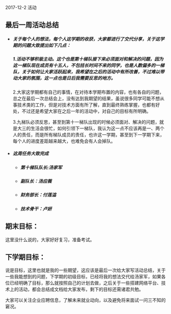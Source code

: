 2017-12-2 活动

## 最后一周活动总结

- ##### 关于每个人的想法，每个人这学期的收获，大家都进行了交代分享，关于这学期的问题大致提出如下几点：

  ##### 1.活动不够积极主动。这个也是第十梯队接下来必须面对和解决的问题，因为这一梯队现在成员有十五人，不包括长时间不来的同学，也是人数偏多的一梯队，关于如何让大家活跃起来，我希望在之后的活动中有所改善，不过难以带动大家的氛围，这一点也是日后我需要反思的地方。

  2.大家这学期都有自己的事情，在对待本学期布置的内容，也有各自的问题，总之在最后一次总结会上，没有达到我期望的结果，虽说很多同学可能不想从事技术类的工作，但是对技术方面有所了解，直到最终熟练掌握，也都有好处，不过还是希望大家在之后一年的活动中，对自己的目标有所明确。

  3.九梯队必须反思，甚至到第十一梯队出现的时候必须面对、解决的问题，就是大三的生活会很忙，如何引领下一梯队，我认为这一点不应该再是一、两个人的责任，而是所有梯队成员的责任，也许这一学期，甚至到下一学期下来，每个人的进度差距越来越大，也难免会有人会掉队。

- ##### 这周任务大致完成

  - ##### 第十梯队队长:汤家军

  - ##### 副队长：汤应薇

  - ##### 财务部长：付莲溢

  - ##### 技术骨干：卢妍

  ##### 						

## 期末目标：

这里没什么说的，大家好好复习，准备考试。



## 下学期目标：

​	说是目标，这里也就是我的一些期望，这应该是最后一次给大家写活动总结，关于一些我能想到的问题，下学期的初级目标，已经将我的想法交代给汤家军，如果各位已经明确了目标，那么就按照自己的计划去做，之后关于一些搭建网络平台、技术上的活动，都会总结成文档给大家发布，剩下的目标还需诸君共勉。

​	大家可以关注企业应聘信息，了解未来就业动向，以及避免将来面试一问三不知的窘况。